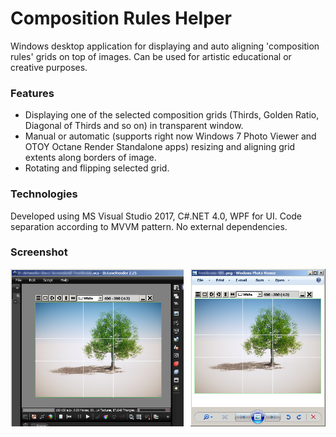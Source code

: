 # Composition Rules Helper
Windows desktop application for displaying and auto aligning 'composition rules' grids on top of images. Can be used for artistic educational or creative purposes. 

### Features
* Displaying one of the selected composition grids (Thirds, Golden Ratio, Diagonal of Thirds and so on) in transparent window. 
* Manual or automatic (supports right now Windows 7 Photo Viewer and OTOY Octane Render Standalone apps) resizing and aligning grid extents along borders of image.
* Rotating and flipping selected grid.

### Technologies
Developed using MS Visual Studio 2017, C#.NET 4.0, WPF for UI. Code separation according to MVVM pattern. No external dependencies.

### Screenshot
![Demo screenshot](https://github.com/apdevelop/composition-rules-helper/blob/master/Docs/ScreenGrid.png)
